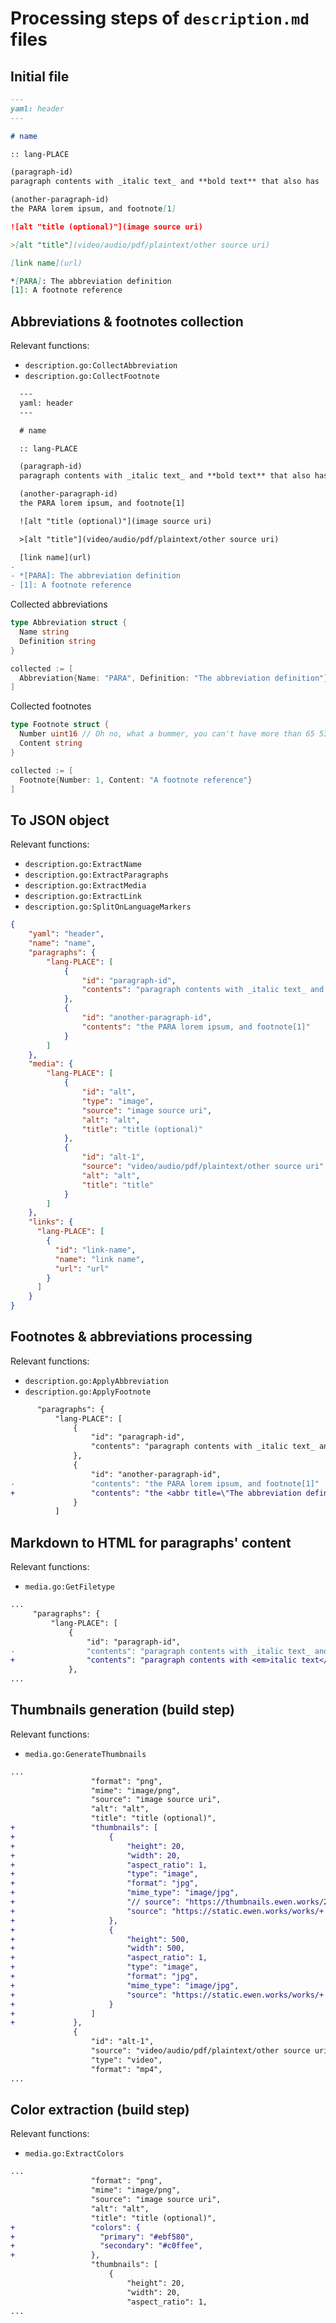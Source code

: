 Processing steps of `description.md` files
=========================================

Initial file
-----------

```markdown
---
yaml: header
---

# name

:: lang-PLACE

(paragraph-id)
paragraph contents with _italic text_ and **bold text** that also has `code` (inline) and [a link](https://and-its-url.com/)

(another-paragraph-id)
the PARA lorem ipsum, and footnote[1]

![alt "title (optional)"](image source uri)

>[alt "title"](video/audio/pdf/plaintext/other source uri)

[link name](url)

*[PARA]: The abbreviation definition
[1]: A footnote reference
```

Abbreviations & footnotes collection
------------------------------------

Relevant functions:

- `description.go:CollectAbbreviation`
- `description.go:CollectFootnote`

```diff
  ---
  yaml: header
  ---

  # name

  :: lang-PLACE

  (paragraph-id)
  paragraph contents with _italic text_ and **bold text** that also has   `code` (inline) and [a link](https://and-its-url.com/)

  (another-paragraph-id)
  the PARA lorem ipsum, and footnote[1]

  ![alt "title (optional)"](image source uri)

  >[alt "title"](video/audio/pdf/plaintext/other source uri)

  [link name](url)
-
- *[PARA]: The abbreviation definition
- [1]: A footnote reference
```

Collected abbreviations

```go
type Abbreviation struct {
  Name string
  Definition string
}

collected := [
  Abbreviation{Name: "PARA", Definition: "The abbreviation definition"}
]
```

Collected footnotes

```go
type Footnote struct {
  Number uint16 // Oh no, what a bummer, you can't have more than 65 535 footnotes
  Content string
}

collected := [
  Footnote{Number: 1, Content: "A footnote reference"}
]
```

To JSON object
--------------

Relevant functions:

- `description.go:ExtractName`
- `description.go:ExtractParagraphs`
- `description.go:ExtractMedia`
- `description.go:ExtractLink`
- `description.go:SplitOnLanguageMarkers`

```json
{
    "yaml": "header",
    "name": "name",
    "paragraphs": {
        "lang-PLACE": [
            {
                "id": "paragraph-id",
                "contents": "paragraph contents with _italic text_ and **bold text** that also has `code` (inline) and [a link](https://and-its-url.com/)"
            },
            {
                "id": "another-paragraph-id",
                "contents": "the PARA lorem ipsum, and footnote[1]"
            }
        ]
    },
    "media": {
        "lang-PLACE": [
            {
                "id": "alt",
                "type": "image",
                "source": "image source uri",
                "alt": "alt",
                "title": "title (optional)"
            },
            {
                "id": "alt-1",
                "source": "video/audio/pdf/plaintext/other source uri",
                "alt": "alt",
                "title": "title"
            }
        ]
    },
    "links": {
      "lang-PLACE": [
        {
          "id": "link-name",
          "name": "link name",
          "url": "url"
        }
      ]
    }
}
```

Footnotes & abbreviations processing
------------------------------------

Relevant functions:

- `description.go:ApplyAbbreviation`
- `description.go:ApplyFootnote`

```diff
      "paragraphs": {
          "lang-PLACE": [
              {
                  "id": "paragraph-id",
                  "contents": "paragraph contents with _italic text_ and **bold text** that also has `code` (inline) and [a link](https://and-its-url.com/)"
              },
              {
                  "id": "another-paragraph-id",
-                 "contents": "the PARA lorem ipsum, and footnote[1]"
+                 "contents": "the <abbr title=\"The abbreviation definition\">PARA</abbr> lorem ipsum, and footnote<a href=\"#footnote-1\" title=\"A footnote reference\" id=\"footnote-1-ref-1\"><sup>1</sup></a>"
              }
          ]
```

Markdown to HTML for paragraphs' content
-----------------------

Relevant functions:

- `media.go:GetFiletype`

```diff
...
     "paragraphs": {
         "lang-PLACE": [
             {
                 "id": "paragraph-id",
-                "contents": "paragraph contents with _italic text_ and **bold text** that also has `code` (inline) and [a link](https://and-its-url.com/)"
+                "contents": "paragraph contents with <em>italic text</em> and <strong>bold text</strong> that also has <code>code</code> (inline) and <a href="https://and-its-url.com/">a link &quot;with a title&quot;</a>"
             },
...
```

Thumbnails generation (build step)
----------------------------------

Relevant functions:

- `media.go:GenerateThumbnails`

```diff
...
                  "format": "png",
                  "mime": "image/png",
                  "source": "image source uri",
                  "alt": "alt",
                  "title": "title (optional)",
+                 "thumbnails": [
+                     {
+                         "height": 20,
+                         "width": 20,
+                         "aspect_ratio": 1,
+                         "type": "image",
+                         "format": "jpg",
+                         "mime_type": "image/jpg",
+                         "// source": "https://thumbnails.ewen.works/20/20/+ trigonometry-synth/trigonometry-synth.png",
+                         "source": "https://static.ewen.works/works/+ science-is-beautiful/trigonometry/thumbs/20.png"
+                     },
+                     {
+                         "height": 500,
+                         "width": 500,
+                         "aspect_ratio": 1,
+                         "type": "image",
+                         "format": "jpg",
+                         "mime_type": "image/jpg",
+                         "source": "https://static.ewen.works/works/+ science-is-beautiful/trigonometry/thumbs/500.png"
+                     }
+                 ]
+             },
              {
                  "id": "alt-1",
                  "source": "video/audio/pdf/plaintext/other source uri",
                  "type": "video",
                  "format": "mp4",
...
```

Color extraction (build step)
-----------------------------

Relevant functions:

- `media.go:ExtractColors`

```diff
...
                  "format": "png",
                  "mime": "image/png",
                  "source": "image source uri",
                  "alt": "alt",
                  "title": "title (optional)",
+                 "colors": {
+                   "primary": "#ebf580",
+                   "secondary": "#c0ffee",
+                 },
                  "thumbnails": [
                      {
                          "height": 20,
                          "width": 20,
                          "aspect_ratio": 1,
...
```
